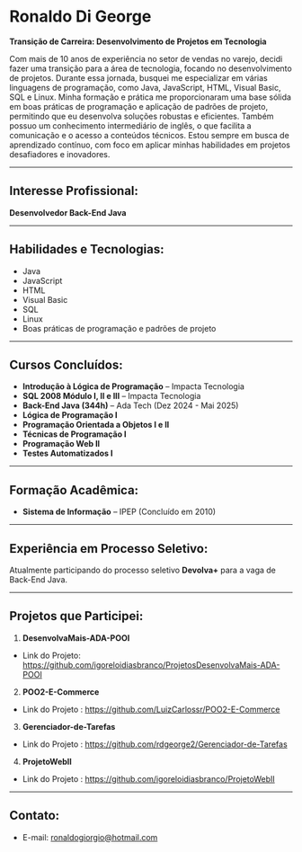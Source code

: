 # Ronaldo Di George
**Transição de Carreira: Desenvolvimento de Projetos em Tecnologia**

Com mais de 10 anos de experiência no setor de vendas no varejo, decidi fazer uma transição para a área de tecnologia, focando no desenvolvimento de projetos. Durante essa jornada, busquei me especializar em várias linguagens de programação, como Java, JavaScript, HTML, Visual Basic, SQL e Linux. Minha formação e prática me proporcionaram uma base sólida em boas práticas de programação e aplicação de padrões de projeto, permitindo que eu desenvolva soluções robustas e eficientes. Também possuo um conhecimento intermediário de inglês, o que facilita a comunicação e o acesso a conteúdos técnicos. Estou sempre em busca de aprendizado contínuo, com foco em aplicar minhas habilidades em projetos desafiadores e inovadores.

---

## Interesse Profissional:
**Desenvolvedor Back-End Java**

---

## Habilidades e Tecnologias:
- Java
- JavaScript
- HTML
- Visual Basic
- SQL
- Linux
- Boas práticas de programação e padrões de projeto

---

## Cursos Concluídos:
- **Introdução à Lógica de Programação** – Impacta Tecnologia
- **SQL 2008 Módulo I, II e III** – Impacta Tecnologia
- **Back-End Java (344h)** – Ada Tech (Dez 2024 - Mai 2025)
- **Lógica de Programação I**
- **Programação Orientada a Objetos I e II**
- **Técnicas de Programação I**
- **Programação Web II**
- **Testes Automatizados I**

---

## Formação Acadêmica:
- **Sistema de Informação** – IPEP (Concluído em 2010)

---

## Experiência em Processo Seletivo:
Atualmente participando do processo seletivo **Devolva+** para a vaga de Back-End Java.

---

## Projetos que Participei:

1. **DesenvolvaMais-ADA-POOI**  
 - Link do Projeto: https://github.com/igoreloidiasbranco/ProjetosDesenvolvaMais-ADA-POOI 
   
2. **POO2-E-Commerce**  
 - Link do Projeto : https://github.com/LuizCarlossr/POO2-E-Commerce

3. **Gerenciador-de-Tarefas**  
 - Link do Projeto : https://github.com/rdgeorge2/Gerenciador-de-Tarefas
 
4.  **ProjetoWebII**  
 - Link do Projeto : https://github.com/igoreloidiasbranco/ProjetoWebII
  --- 


## Contato:
- E-mail: ronaldogiorgio@hotmail.com
